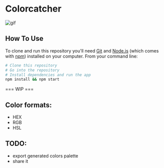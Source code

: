 # Colorcatcher

![gif](https://dl.dropboxusercontent.com/s/2sqidfbvc3ip5hb/catcher.gif?dl=0)


## How To Use

To clone and run this repository you'll need [Git](https://git-scm.com) and [Node.js](https://nodejs.org/en/download/) (which comes with [npm](http://npmjs.com)) installed on your computer. From your command line:

```bash
# Clone this repository
# Go into the repository
# Install dependencies and run the app
npm install && npm start
```

=== WIP ===

## Color formats: 

- HEX
- RGB
- HSL

## TODO:

- export generated colors palette 
- share it
